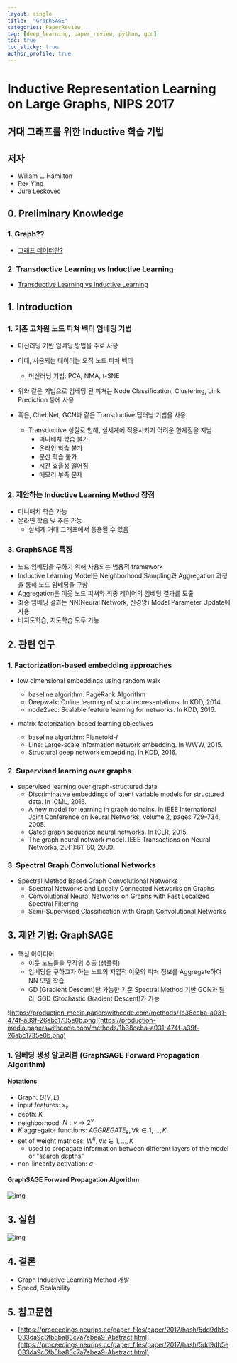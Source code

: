 ```yaml
---
layout: single
title:  "GraphSAGE"
categories: PaperReview
tag: [deep_learning, paper_review, python, gcn]
toc: true
toc_sticky: true
author_profile: true
---
```


# Inductive Representation Learning on Large Graphs, NIPS 2017

## 거대 그래프를 위한 Inductive 학습 기법

## 저자
- Wiliam L. Hamilton
- Rex Ying
- Jure Leskovec

## 0. Preliminary Knowledge
### 1. Graph??
- [그래프 데이터란?](https://meongju0o0.github.io/data-structure/Graph/)

### 2. Transductive Learning vs Inductive Learning
- [Transductive Learning vs Inductive Learning](https://meongju0o0.github.io/Machine_Learning/transductive-vs-inductive/)

## 1. Introduction
### 1. 기존 고차원 노드 피쳐 벡터 임베딩 기법
- 머신러닝 기반 임베딩 방법을 주로 사용
- 이때, 사용되는 데이터는 오직 노드 피쳐 벡터
    - 머신러닝 기법: PCA, NMA, t-SNE
- 위와 같은 기법으로 임베딩 된 피쳐는 Node Classification,  Clustering, Link Prediction 등에 사용

- 혹은, ChebNet, GCN과 같은 Transductive 딥러닝 기법을 사용
    - Transductive 성질로 인해, 실세계에 적용시키기 어려운 한계점을 지님
        - 미니배치 학습 불가
        - 온라인 학습 불가
        - 분산 학습 불가
        - 시간 효율성 떨어짐
        - 메모리 부족 문제

### 2. 제안하는 Inductive Learning Method 장점
- 미니배치 학습 가능
- 온라인 학습 및 추론 가능
    - 실세계 거대 그래프에서 응용될 수 있음

### 3. GraphSAGE 특징
- 노드 임베딩을 구하기 위해 사용되는 범용적 framework
- Inductive Learning Model은 Neighborhood Sampling과 Aggregation 과정을 통해 노드 임베딩을 구함
- Aggregation은 이웃 노드 피쳐와 최종 레이어의 임베딩 결과를 도출
- 최종 임베딩 결과는 NN(Neural Network, 신경망) Model Parameter Update에 사용
- 비지도학습, 지도학습 모두 가능

## 2. 관련 연구
### 1. Factorization-based embedding approaches
- low dimensional embeddings using random walk
    - baseline algorithm: PageRank Algorithm
    - Deepwalk: Online learning of social representations. In KDD, 2014.
    - node2vec: Scalable feature learning for networks. In KDD, 2016.

- matrix factorization-based learning objectives
    - baseline algorithm: Planetoid-$I$
    - Line: Large-scale information network embedding. In WWW, 2015.
    - Structural deep network embedding. In KDD, 2016.

### 2. Supervised learning over graphs
- supervised learning over graph-structured data
    - Discriminative embeddings of latent variable models for structured data. In ICML, 2016.
    - A new model for learning in graph domains. In IEEE International Joint Conference on Neural Networks, volume 2, pages 729–734, 2005.
    - Gated graph sequence neural networks. In ICLR, 2015.
    - The graph neural network model. IEEE Transactions on Neural Networks, 20(1):61–80, 2009.

### 3. Spectral Graph Convolutional Networks
- Spectral Method Based Graph Convolutional Networks
    - Spectral Networks and Locally Connected Networks on Graphs
    - Convolutional Neural Networks on Graphs with Fast Localized Spectral Filtering
    - Semi-Supervised Classification with Graph Convolutional Networks

## 3. 제안 기법: GraphSAGE
- 핵심 아이디어
    - 이웃 노드들을 무작위 추출 (샘플링)
    - 임베딩을 구하고자 하는 노드의 지엽적 이웃의 피쳐 정보를 Aggregate하여 NN 모델 학습
    - GD (Gradient Descent)만 가능한 기존 Spectral Method 기반 GCN과 달리, SGD (Stochastic Gradient Descent)가 가능

![https://production-media.paperswithcode.com/methods/1b38ceba-a031-474f-a39f-26abc1735e0b.png](https://production-media.paperswithcode.com/methods/1b38ceba-a031-474f-a39f-26abc1735e0b.png)

### 1. 임베딩 생성 알고리즘 (GraphSAGE Forward Propagation Algorithm)
#### Notations
- Graph: $G(V, E)$
- input features: $x_v$
- depth: $K$
- neighborhood: $N:v\to{2^v}$
- $K$ aggregator functions: $AGGREGATE_k, \forall{k}\in{1, ..., K}$
- set of weight matrices: $W^k, \forall{k}\in{1, ..., K}$
    - used to propagate information between different layers of the model or "search depths"
- non-linearity activation: $\sigma$

#### GraphSAGE Forward Propagation Algorithm
![img](/images/2023-07-03-GraphSAGE/GraphSAGE_forward_propagation_algorithm.png)

## 3. 실험
![img](/images/2023-07-03-GraphSAGE/GraphSAGE_experiment_result.png)

## 4. 결론
- Graph Inductive Learning Method 개발
- Speed, Scalability

## 5. 참고문헌
- [https://proceedings.neurips.cc/paper_files/paper/2017/hash/5dd9db5e033da9c6fb5ba83c7a7ebea9-Abstract.html](https://proceedings.neurips.cc/paper_files/paper/2017/hash/5dd9db5e033da9c6fb5ba83c7a7ebea9-Abstract.html)
